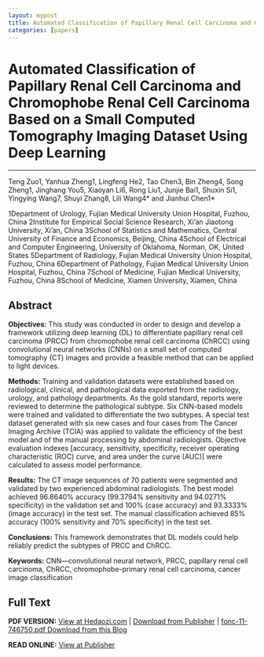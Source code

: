 ```yaml
---
layout: mypost
title: Automated Classification of Papillary Renal Cell Carcinoma and Chromophobe Renal Cell Carcinoma Based on a Small Computed Tomography Imaging Dataset Using Deep Learning
categories: [papers]
---
```




# Automated Classification of Papillary Renal Cell Carcinoma and Chromophobe Renal Cell Carcinoma Based on a Small Computed Tomography Imaging Dataset Using Deep Learning

------

Teng Zuo1, Yanhua Zheng1, Lingfeng He2, Tao Chen3, Bin Zheng4, Song Zheng1, Jinghang You5, Xiaoyan Li6, Rong Liu1, Junjie Bai1, Shuxin Si1, Yingying Wang7, Shuyi Zhang8, Lili Wang4* and Jianhui Chen1*

1Department of Urology, Fujian Medical University Union Hospital, Fuzhou, China
2Institute for Empirical Social Science Research, Xi’an Jiaotong University, Xi’an, China
3School of Statistics and Mathematics, Central University of Finance and Economics, Beijing, China
4School of Electrical and Computer Engineering, University of Oklahoma, Norman, OK, United States
5Department of Radiology, Fujian Medical University Union Hospital, Fuzhou, China
6Department of Pathology, Fujian Medical University Union Hospital, Fuzhou, China
7School of Medicine, Fujian Medical University, Fuzhou, China
8School of Medicine, Xiamen University, Xiamen, China

## Abstract

**Objectives:** This study was conducted in order to design and develop a framework utilizing deep learning (DL) to differentiate papillary renal cell carcinoma (PRCC) from chromophobe renal cell carcinoma (ChRCC) using convolutional neural networks (CNNs) on a small set of computed tomography (CT) images and provide a feasible method that can be applied to light devices.

**Methods:** Training and validation datasets were established based on radiological, clinical, and pathological data exported from the radiology, urology, and pathology departments. As the gold standard, reports were reviewed to determine the pathological subtype. Six CNN-based models were trained and validated to differentiate the two subtypes. A special test dataset generated with six new cases and four cases from The Cancer Imaging Archive (TCIA) was applied to validate the efficiency of the best model and of the manual processing by abdominal radiologists. Objective evaluation indexes [accuracy, sensitivity, specificity, receiver operating characteristic (ROC) curve, and area under the curve (AUC)] were calculated to assess model performance.

**Results:** The CT image sequences of 70 patients were segmented and validated by two experienced abdominal radiologists. The best model achieved 96.8640% accuracy (99.3794% sensitivity and 94.0271% specificity) in the validation set and 100% (case accuracy) and 93.3333% (image accuracy) in the test set. The manual classification achieved 85% accuracy (100% sensitivity and 70% specificity) in the test set.

**Conclusions:** This framework demonstrates that DL models could help reliably predict the subtypes of PRCC and ChRCC.

**Keywords:** CNN—convolutional neural network, PRCC, papillary renal cell carcinoma, ChRCC,·chromophobe-primary renal cell carcinoma, cancer image classification

## Full Text

**PDF VERSION:** [View at Hedaozi.com](https://hedaozi.com/resource/works/papers/2021_DL-Based%20Classification.pdf) | [Download from Publisher](https://www.frontiersin.org/articles/10.3389/fonc.2021.746750/full) | [fonc-11-746750.pdf Download from this Blog](fonc-11-746750.pdf)

**READ ONLINE:** [View at Publisher](https://www.frontiersin.org/articles/10.3389/fonc.2021.746750/full)

